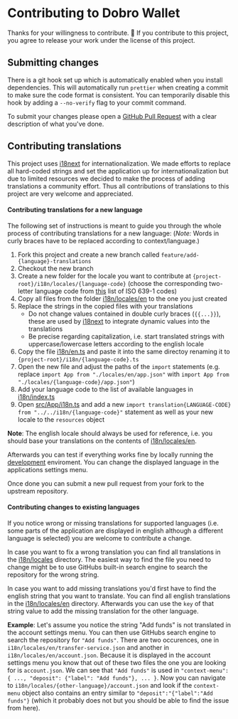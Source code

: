 # Contributing to Dobro Wallet

Thanks for your willingness to contribute. 🙌
If you contribute to this project, you agree to release your work under the license of this project.

## Submitting changes

There is a git hook set up which is automatically enabled when you install dependencies. This will automatically run `prettier` when creating a commit to make sure the code format is consistent. You can temporarily disable this hook by adding a `--no-verify` flag to your commit command.

To submit your changes please open a [GitHub Pull Request](https://docs.github.com/en/free-pro-team@latest/github/collaborating-with-issues-and-pull-requests/creating-a-pull-request-from-a-fork) with a clear description of what you've done.

## Contributing translations

This project uses [i18next](https://www.i18next.com/) for internationalization. We made efforts to replace all hard-coded strings and set the application up for internationalization but due to limited resources we decided to make the process of adding translations a community effort. Thus all contributions of translations to this project are very welcome and appreciated.

#### Contributing translations for a new language

The following set of instructions is meant to guide you through the whole process of contributing translations for a new language: (_Note:_ Words in curly braces have to be replaced according to context/language.)

1. Fork this project and create a new branch called `feature/add-{language}-translations`
1. Checkout the new branch
1. Create a new folder for the locale you want to contribute at `{project-root}/i18n/locales/{language-code}` (choose the corresponding two-letter language code from [this](https://en.wikipedia.org/wiki/List_of_ISO_639-1_codes) list of ISO 639-1 codes)
1. Copy all files from the folder [i18n/locales/en](./i18n/locales/en) to the one you just created
1. Replace the strings in the copied files with your translations
   - Do not change values contained in double curly braces (`{{...}}`), these are used by [i18next](https://www.i18next.com/translation-function/interpolation) to integrate dynamic values into the translations
   - Be precise regarding capitalization, i.e. start translated strings with uppercase/lowercase letters according to the english locale
1. Copy the file [i18n/en.ts](./i18n/en.ts) and paste it into the same directoy renaming it to `{project-root}/i18n/{language-code}.ts`
1. Open the new file and adjust the paths of the `import` statements
   (e.g. replace `import App from "./locales/en/app.json"` with `import App from "./locales/{language-code}/app.json"`)
1. Add your language code to the list of available languages in [i18n/index.ts](./i18n/index.ts)
1. Open [src/App/i18n.ts](./src/App/i18n.ts) and add a new `import translation{LANGUAGE-CODE} from "../../i18n/{language-code}"` statement as well as your new locale to the `resources` object

**Note**: The english locale should always be used for reference, i.e. you should base your translations on the contents of [i18n/locales/en](./i18n/locales/en).

Afterwards you can test if everything works fine by locally running the [development](./README.md#development) enviroment.
You can change the displayed language in the applications settings menu.

Once done you can submit a new pull request from your fork to the upstream repository.

#### Contributing changes to existing languages

If you notice wrong or missing translations for supported languages (i.e. some parts of the application are displayed in english although a different language is selected) you are welcome to contribute a change.

In case you want to fix a wrong translation you can find all translations in the [i18n/locales](./i18n/locales) directory. The easiest way to find the file you need to change might be to use GitHubs built-in search engine to search the repository for the wrong string.

In case you want to add missing translations you'd first have to find the english string that you want to translate. You can find all english translations in the [i18n/locales/en](./i18n/locales/en) directory. Afterwards you can use the `key` of that string value to add the missing translation for the other language.

**Example**: Let's assume you notice the string "Add funds" is not translated in the account settings menu.
You can then use GitHubs search engine to search the repository for `"Add funds"`.
There are two occurences, one in `i18n/locales/en/transfer-service.json` and another in `i18n/locales/en/account.json`.
Because it is displayed in the account settings menu you know that out of these two files the one you are looking for is `account.json`.
We can see that `"Add funds"` is used in `"context-menu": { ..., "deposit": {"label": "Add funds"}, ... }`.
Now you can navigate to `i18n/locales/{other-language}/account.json` and look if the `context-menu` object also contains an entry similar to `"deposit":"{"label":"Add funds"}` (which it probably does not but you should be able to find the issue from here).
